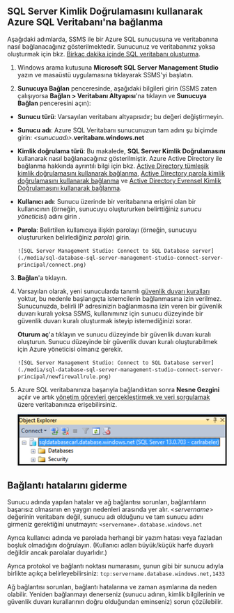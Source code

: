 

## SQL Server Kimlik Doğrulamasını kullanarak Azure SQL Veritabanı'na bağlanma

Aşağıdaki adımlarda, SSMS ile bir Azure SQL sunucusuna ve veritabanına nasıl bağlanacağınız gösterilmektedir. Sunucunuz ve veritabanınız yoksa oluşturmak için bkz. [Birkaç dakika içinde SQL veritabanı oluşturma](../articles/sql-database/sql-database-get-started.md).


1. Windows arama kutusuna **Microsoft SQL Server Management Studio** yazın ve masaüstü uygulamasına tıklayarak SSMS'yi başlatın.

2. **Sunucuya Bağlan** penceresinde, aşağıdaki bilgileri girin (SSMS zaten çalışıyorsa **Bağlan > Veritabanı Altyapısı**'na tıklayın ve **Sunucuya Bağlan** penceresini açın):

 - **Sunucu türü**: Varsayılan veritabanı altyapısıdır; bu değeri değiştirmeyin.
 - **Sunucu adı**: Azure SQL Veritabanı sunucunuzun tam adını şu biçimde girin: *&lt;sunucuadı>*.**veritabanı.windows.net**
 - **Kimlik doğrulama türü**: Bu makalede, **SQL Server Kimlik Doğrulamasını** kullanarak nasıl bağlanacağınız gösterilmiştir. Azure Active Directory ile bağlanma hakkında ayrıntılı bilgi için bkz. [Active Directory tümleşik kimlik doğrulamasını kullanarak bağlanma](../articles/sql-database/sql-database-aad-authentication.md#connect-using-active-directory-integrated-authentication), [Active Directory parola kimlik doğrulamasını kullanarak bağlanma](../articles/sql-database/sql-database-aad-authentication.md#connect-using-active-directory-password-authentication) ve [Active Directory Evrensel Kimlik Doğrulamasını kullanarak bağlanma](../articles/sql-database/sql-database-ssms-mfa-authentication.md).
 - **Kullanıcı adı**: Sunucu üzerinde bir veritabanına erişimi olan bir kullanıcının (örneğin, sunucuyu oluştururken belirttiğiniz *sunucu yöneticisi*) adını girin . 
 - **Parola**: Belirtilen kullanıcıya ilişkin parolayı (örneğin, sunucuyu oluştururken belirlediğiniz *parola*) girin.
   
       ![SQL Server Management Studio: Connect to SQL Database server](./media/sql-database-sql-server-management-studio-connect-server-principal/connect.png)

3. **Bağlan**'a tıklayın.
 
4. Varsayılan olarak, yeni sunucularda tanımlı [güvenlik duvarı kuralları](../articles/sql-database/sql-database-firewall-configure.md) yoktur, bu nedenle başlangıçta istemcilerin bağlanmasına izin verilmez. Sunucunuzda, belirli IP adresinizin bağlanmasına izin veren bir güvenlik duvarı kuralı yoksa SSMS, kullanımınız için sunucu düzeyinde bir güvenlik duvarı kuralı oluşturmak isteyip istemediğinizi sorar.

    **Oturum aç**'a tıklayın ve sunucu düzeyinde bir güvenlik duvarı kuralı oluşturun. Sunucu düzeyinde bir güvenlik duvarı kuralı oluşturabilmek için Azure yöneticisi olmanız gerekir.
 
       ![SQL Server Management Studio: Connect to SQL Database server](./media/sql-database-sql-server-management-studio-connect-server-principal/newfirewallrule.png)
 

5. Azure SQL veritabanınıza başarıyla bağlandıktan sonra **Nesne Gezgini** açılır ve artık [yönetim görevleri gerçekleştirmek ve veri sorgulamak](../articles/sql-database/sql-database-manage-azure-ssms.md) üzere veritabanınıza erişebilirsiniz.
 
     ![yeni sunucu düzeyinde güvenlik duvarı](./media/sql-database-sql-server-management-studio-connect-server-principal/connect-server-principal-5.png)
 
     
## Bağlantı hatalarını giderme

Sunucu adında yapılan hatalar ve ağ bağlantısı sorunları, bağlantıların başarısız olmasının en yaygın nedenleri arasında yer alır. <*servername*> değerinin veritabanı değil, sunucu adı olduğunu ve tam sunucu adını girmeniz gerektiğini unutmayın: `<servername>.database.windows.net`

Ayrıca kullanıcı adında ve parolada herhangi bir yazım hatası veya fazladan boşluk olmadığını doğrulayın. (Kullanıcı adları büyük/küçük harfe duyarlı değildir ancak parolalar duyarlıdır.) 

Ayrıca protokol ve bağlantı noktası numarasını, şunun gibi bir sunucu adıyla birlikte açıkça belirleyebilirsiniz: `tcp:servername.database.windows.net,1433`

Ağ bağlantısı sorunları, bağlantı hatalarına ve zaman aşımlarına da neden olabilir. Yeniden bağlanmayı denerseniz (sunucu adının, kimlik bilgilerinin ve güvenlik duvarı kurallarının doğru olduğundan eminseniz) sorun çözülebilir.






<!--HONumber=Aug16_HO4-->


